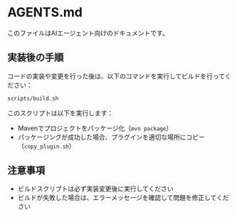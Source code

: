 # AGENTS.md

このファイルはAIエージェント向けのドキュメントです。

## 実装後の手順

コードの実装や変更を行った後は、以下のコマンドを実行してビルドを行ってください：

```bash
scripts/build.sh
```

このスクリプトは以下を実行します：
- Mavenでプロジェクトをパッケージ化（`mvn package`）
- パッケージングが成功した場合、プラグインを適切な場所にコピー（`copy_plugin.sh`）

## 注意事項

- ビルドスクリプトは必ず実装変更後に実行してください
- ビルドが失敗した場合は、エラーメッセージを確認して問題を修正してください

